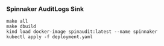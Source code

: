 ### Spinnaker AuditLogs Sink

```
make all
make dbuild
kind load docker-image spinaudit:latest --name spinnaker
kubectl apply -f deployment.yaml
```
